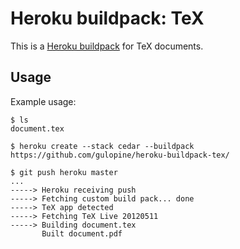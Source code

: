 Heroku buildpack: TeX
=====================

This is a [Heroku buildpack](http://devcenter.heroku.com/articles/buildpacks)
for TeX documents.

Usage
-----

Example usage:

    $ ls
    document.tex

    $ heroku create --stack cedar --buildpack https://github.com/gulopine/heroku-buildpack-tex/

    $ git push heroku master
    ...
    -----> Heroku receiving push
    -----> Fetching custom build pack... done
    -----> TeX app detected
    -----> Fetching TeX Live 20120511
    -----> Building document.tex
           Built document.pdf

